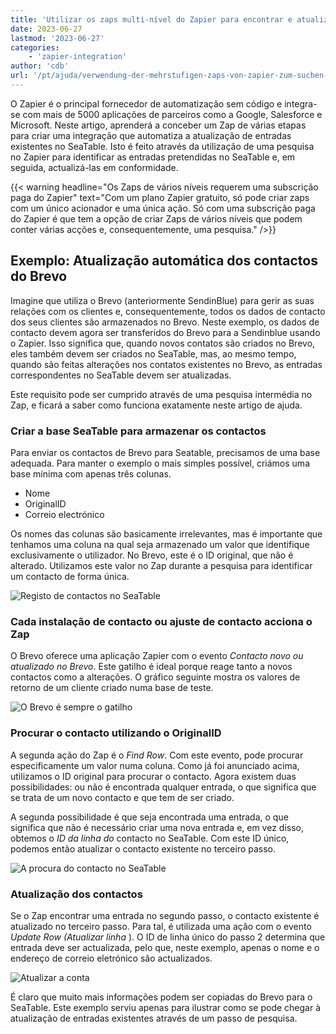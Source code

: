 ```yaml
---
title: 'Utilizar os zaps multi-nível do Zapier para encontrar e atualizar registos'
date: 2023-06-27
lastmod: '2023-06-27'
categories:
    - 'zapier-integration'
author: 'cdb'
url: '/pt/ajuda/verwendung-der-mehrstufigen-zaps-von-zapier-zum-suchen-und-aktualisieren-von-datensaetzen'
---
```


O Zapier é o principal fornecedor de automatização sem código e integra-se com mais de 5000 aplicações de parceiros como a Google, Salesforce e Microsoft. Neste artigo, aprenderá a conceber um Zap de várias etapas para criar uma integração que automatiza a atualização de entradas existentes no SeaTable. Isto é feito através da utilização de uma pesquisa no Zapier para identificar as entradas pretendidas no SeaTable e, em seguida, actualizá-las em conformidade.

{{< warning headline="Os Zaps de vários níveis requerem uma subscrição paga do Zapier" text="Com um plano Zapier gratuito, só pode criar zaps com um único acionador e uma única ação. Só com uma subscrição paga do Zapier é que tem a opção de criar Zaps de vários níveis que podem conter várias acções e, consequentemente, uma pesquisa." />}}

## Exemplo: Atualização automática dos contactos do Brevo

Imagine que utiliza o Brevo (anteriormente SendinBlue) para gerir as suas relações com os clientes e, consequentemente, todos os dados de contacto dos seus clientes são armazenados no Brevo. Neste exemplo, os dados de contacto devem agora ser transferidos do Brevo para a Sendinblue usando o Zapier. Isso significa que, quando novos contatos são criados no Brevo, eles também devem ser criados no SeaTable, mas, ao mesmo tempo, quando são feitas alterações nos contatos existentes no Brevo, as entradas correspondentes no SeaTable devem ser atualizadas.

Este requisito pode ser cumprido através de uma pesquisa intermédia no Zap, e ficará a saber como funciona exatamente neste artigo de ajuda.

### Criar a base SeaTable para armazenar os contactos

Para enviar os contactos de Brevo para Seatable, precisamos de uma base adequada. Para manter o exemplo o mais simples possível, criámos uma base mínima com apenas três colunas.

- Nome
- OriginalID
- Correio electrónico

Os nomes das colunas são basicamente irrelevantes, mas é importante que tenhamos uma coluna na qual seja armazenado um valor que identifique exclusivamente o utilizador. No Brevo, este é o ID original, que não é alterado. Utilizamos este valor no Zap durante a pesquisa para identificar um contacto de forma única.

![Registo de contactos no SeaTable](https://seatable.io/wp-content/uploads/2023/06/sendinblue-5.png)

### Cada instalação de contacto ou ajuste de contacto acciona o Zap

O Brevo oferece uma aplicação Zapier com o evento _Contacto novo ou atualizado no Brevo_. Este gatilho é ideal porque reage tanto a novos contactos como a alterações. O gráfico seguinte mostra os valores de retorno de um cliente criado numa base de teste.

![O Brevo é sempre o gatilho](https://seatable.io/wp-content/uploads/2023/06/sendinblue-1.png)

### Procurar o contacto utilizando o OriginalID

A segunda ação do Zap é o _Find Row_. Com este evento, pode procurar especificamente um valor numa coluna. Como já foi anunciado acima, utilizamos o ID original para procurar o contacto. Agora existem duas possibilidades: ou não é encontrada qualquer entrada, o que significa que se trata de um novo contacto e que tem de ser criado.

A segunda possibilidade é que seja encontrada uma entrada, o que significa que não é necessário criar uma nova entrada e, em vez disso, obtemos o _ID da linha do_ contacto no SeaTable. Com este ID único, podemos então atualizar o contacto existente no terceiro passo.

![A procura do contacto no SeaTable](https://seatable.io/wp-content/uploads/2023/06/sendinblue-2.png)

### Atualização dos contactos

Se o Zap encontrar uma entrada no segundo passo, o contacto existente é atualizado no terceiro passo. Para tal, é utilizada uma ação com o evento _Update Row (Atualizar linha_ ). O ID de linha único do passo 2 determina que entrada deve ser actualizada, pelo que, neste exemplo, apenas o nome e o endereço de correio eletrónico são actualizados.

![Atualizar a conta](https://seatable.io/wp-content/uploads/2023/06/sendinblue-3.png)

É claro que muito mais informações podem ser copiadas do Brevo para o SeaTable. Este exemplo serviu apenas para ilustrar como se pode chegar à atualização de entradas existentes através de um passo de pesquisa.
